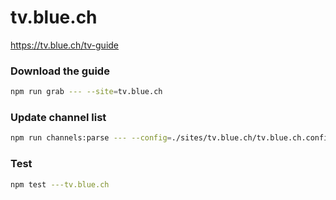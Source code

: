 # tv.blue.ch

https://tv.blue.ch/tv-guide

### Download the guide

```sh
npm run grab --- --site=tv.blue.ch
```

### Update channel list

```sh
npm run channels:parse --- --config=./sites/tv.blue.ch/tv.blue.ch.config.js --output=./sites/tv.blue.ch/tv.blue.ch.channels.xml
```

### Test

```sh
npm test ---tv.blue.ch
```
